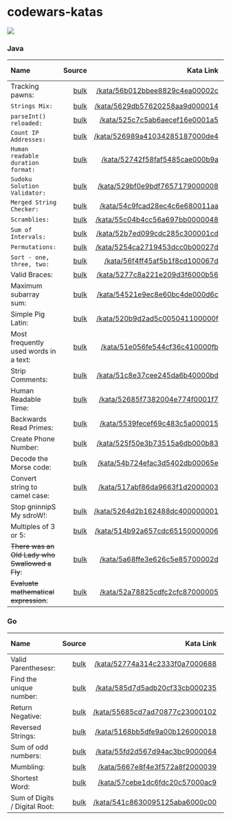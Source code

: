 # codewars-katas

[![](https://www.codewars.com/users/_JDev_/badges/large)](https://www.codewars.com/users/_JDev_)

### Java

| Name | Source | Kata Link | Kata Difficulty |
| :---         |     ---:      |          ---: |          :---: |
| Tracking pawns:   | [bulk](katas/java/TrackingPawns.java)     | [/kata/56b012bbee8829c4ea00002c](https://www.codewars.com/kata/56b012bbee8829c4ea00002c)  |  4 kyu  |
| `Strings Mix:`   | [bulk](katas/java/StringsMix.java)     | [/kata/5629db57620258aa9d000014](https://www.codewars.com/kata/5629db57620258aa9d000014)  |  4 kyu  |
| `parseInt() reloaded:`   | [bulk](katas/java/ParseIntReloaded.java)     | [/kata/525c7c5ab6aecef16e0001a5](https://www.codewars.com/kata/525c7c5ab6aecef16e0001a5)  |  4 kyu  |
| `Count IP Addresses:`   | [bulk](katas/java/CountIpAddresses.java)     | [/kata/526989a41034285187000de4](https://www.codewars.com/kata/526989a41034285187000de4)  |  5 kyu  |
| `Human readable duration format:`   | [bulk](katas/java/HumanReadableDurationFormat.java)     | [/kata/52742f58faf5485cae000b9a](https://www.codewars.com/kata/52742f58faf5485cae000b9a)  |  4 kyu  |
| `Sudoku Solution Validator:`   | [bulk](katas/java/SudokuSolutionValidator.java)     | [/kata/529bf0e9bdf7657179000008](https://www.codewars.com/kata/529bf0e9bdf7657179000008)  |  4 kyu  |
| `Merged String Checker:`   | [bulk](katas/java/MergedStringChecker.java)     | [/kata/54c9fcad28ec4c6e680011aa](https://www.codewars.com/kata/54c9fcad28ec4c6e680011aa)  |  5 kyu  |
| `Scramblies:`   | [bulk](katas/java/Scramblies.java)     | [/kata/55c04b4cc56a697bb0000048](https://www.codewars.com/kata/55c04b4cc56a697bb0000048)  |  5 kyu  |
| `Sum of Intervals:`   | [bulk](katas/java/SumOfIntervals.java)     | [/kata/52b7ed099cdc285c300001cd](https://www.codewars.com/kata/52b7ed099cdc285c300001cd)  |  4 kyu  |
| `Permutations:`   | [bulk](katas/java/Permutations.java)     | [/kata/5254ca2719453dcc0b00027d](https://www.codewars.com/kata/5254ca2719453dcc0b00027d)  |  4 kyu  |
| `Sort - one, three, two:`   | [bulk](katas/java/SortOneThreeTwo.java)     | [/kata/56f4ff45af5b1f8cd100067d](https://www.codewars.com/kata/56f4ff45af5b1f8cd100067d)  |  5 kyu  |
| Valid Braces:   | [bulk](katas/java/ValidBraces.java)     | [/kata/5277c8a221e209d3f6000b56](https://www.codewars.com/kata/5277c8a221e209d3f6000b56)  |  6 kyu  |
| Maximum subarray sum:   | [bulk](katas/java/MaximumSubarraySum.java)     | [/kata/54521e9ec8e60bc4de000d6c](https://www.codewars.com/kata/54521e9ec8e60bc4de000d6c)  |  5 kyu  |
| Simple Pig Latin:   | [bulk](katas/java/SimplePigLatin.java)     | [/kata/520b9d2ad5c005041100000f](https://www.codewars.com/kata/520b9d2ad5c005041100000f)  |  5 kyu  |
| Most frequently used words in a text:   | [bulk](katas/java/MostFrequentlyUsedWordsInText.java)     | [/kata/51e056fe544cf36c410000fb](https://www.codewars.com/kata/51e056fe544cf36c410000fb)  |  4 kyu  |
| Strip Comments:   | [bulk](katas/java/StripComments.java)     | [/kata/51c8e37cee245da6b40000bd](https://www.codewars.com/kata/51c8e37cee245da6b40000bd)  |  4 kyu  |
| Human Readable Time:   | [bulk](katas/java/HumanReadableTime.java)     | [/kata/52685f7382004e774f0001f7](https://www.codewars.com/kata/52685f7382004e774f0001f7)  |  5 kyu  |
| Backwards Read Primes:   | [bulk](katas/java/BackwardsReadPrimes.java)     | [/kata/5539fecef69c483c5a000015](https://www.codewars.com/kata/5539fecef69c483c5a000015)  |  6 kyu  |
| Create Phone Number:     | [bulk](katas/java/CreatePhoneNumber.java)       | [/kata/525f50e3b73515a6db000b83](https://www.codewars.com/kata/525f50e3b73515a6db000b83)      |  6 kyu  |
| Decode the Morse code:     | [bulk](katas/java/DecodeTheMorseCode.java)       | [/kata/54b724efac3d5402db00065e](https://www.codewars.com/kata/54b724efac3d5402db00065e)     |  6 kyu  |
| Convert string to camel case:     | [bulk](katas/java/ConvertStringToCamelCase.java)       | [/kata/517abf86da9663f1d2000003](https://www.codewars.com/kata/517abf86da9663f1d2000003)      |  6 kyu  |
| Stop gninnipS My sdroW!:     | [bulk](katas/java/StopGninnipSMySdroW.java)       | [/kata/5264d2b162488dc400000001](https://www.codewars.com/kata/5264d2b162488dc400000001)      |  6 kyu  |
| Multiples of 3 or 5:   | [bulk](katas/java/MultiplesOf3or5.java)     | [/kata/514b92a657cdc65150000006](https://www.codewars.com/kata/514b92a657cdc65150000006)  |  6 kyu  |
| ~~There was an Old Lady who Swallowed a Fly~~:   | [bulk](katas/java/ThereWasAnOldLadyWhoSwallowedFly.java)     | [/kata/5a68ffe3e626c5e85700002d](https://www.codewars.com/kata/5a68ffe3e626c5e85700002d)  |  6 kyu  |
| ~~Evaluate mathematical expression~~:   | [bulk](katas/java/EvaluateMathematicalExpression.java)     | [/kata/52a78825cdfc2cfc87000005](https://www.codewars.com/kata/52a78825cdfc2cfc87000005)  |  2 kyu  |

### Go
| Name | Source | Kata Link | Kata Difficulty |
| :---         |     ---:      |          ---: |          :---: |
| Valid Parenthesesr:   | [bulk](katas/go/ValidParentheses.go)     | [/kata/52774a314c2333f0a7000688](https://www.codewars.com/kata/52774a314c2333f0a7000688)  |  5 kyu  |
| Find the unique number:   | [bulk](katas/go/FindTheUniqueNumber.go)     | [/kata/585d7d5adb20cf33cb000235](https://www.codewars.com/kata/585d7d5adb20cf33cb000235)  |  6 kyu  |
| Return Negative:   | [bulk](katas/go/ReturnNegative.go)     | [/kata/55685cd7ad70877c23000102](https://www.codewars.com/kata/55685cd7ad70877c23000102)  |  8 kyu  |
| Reversed Strings:   | [bulk](katas/go/ReversedStrings.go)     | [/kata/5168bb5dfe9a00b126000018](https://www.codewars.com/kata/5168bb5dfe9a00b126000018)  |  8 kyu  |
| Sum of odd numbers:   | [bulk](katas/go/SumOfOddNumbers.go)     | [/kata/55fd2d567d94ac3bc9000064](https://www.codewars.com/kata/55fd2d567d94ac3bc9000064)  |  7 kyu  |
| Mumbling:   | [bulk](katas/go/Mumbling.go)     | [/kata/5667e8f4e3f572a8f2000039](https://www.codewars.com/kata/5667e8f4e3f572a8f2000039)  |  7 kyu  |
| Shortest Word:   | [bulk](katas/go/ShortestWord.go)     | [/kata/57cebe1dc6fdc20c57000ac9](https://www.codewars.com/kata/57cebe1dc6fdc20c57000ac9)  |  7 kyu  |
| Sum of Digits / Digital Root:   | [bulk](katas/go/DigitalRoot.go)     | [/kata/541c8630095125aba6000c00](https://www.codewars.com/kata/541c8630095125aba6000c00)  |  6 kyu  |
